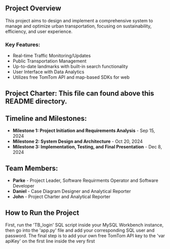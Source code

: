 ## Project Overview
This project aims to design and implement a comprehensive system to manage and optimize urban transportation, focusing on sustainability, efficiency, and user experience.

### Key Features:
- Real-time Traffic Monitoring/Updates
- Public Transportation Management
- Up-to-date landmarks with built-in search functionality
- User Interface with Data Analytics
- Utilizes free TomTom API and map-based SDKs for web

## Project Charter: This file can found above this README directory.

## Timeline and Milestones:
- **Milestone 1: Project Initiation and Requirements Analysis** - Sep 15, 2024
- **Milestone 2: System Design and Architecture** - Oct 20, 2024
- **Milestone 3: Implementation, Testing, and Final Presentation** - Dec 8, 2024

## Team Members:
- **Parke** - Project Leader, Software Requirments Operator and Software Developer
- **Daniel** - Case Diagram Designer and Analytical Reporter
- **John** - Project Charter and Analytical Reporter

## How to Run the Project
First, run the 'TB_login' SQL script inside your MySQL Workbench instance, then go into the 'app.py' file
and add your corresponding SQL user and password. The final step is to add your own free TomTom API key to
the 'var apiKey' on the first line inside the very first <script> tags. From there you can run the application
on your localhost, port 5000
